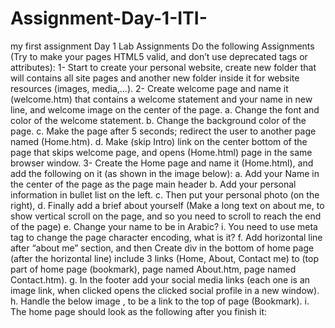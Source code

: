 # Assignment-Day-1-ITI-
my first assignment
Day 1 Lab Assignments
Do the following Assignments (Try to make your pages HTML5 valid, and don’t use deprecated tags or attributes):
1-	Start to create your personal website, create new folder that will contains all site pages and another new folder inside it for website resources (images, media,...).
2-	Create welcome page and name it (welcome.htm) that contains a welcome statement and your name in new line, and welcome image on the center of the page.
a.	Change the font and color of the welcome statement.
b.	Change the background color of the page.
c.	Make the page after 5 seconds; redirect the user to another page named (Home.htm).
d.	Make (skip Intro) link on the center bottom of the page that skips welcome page, and opens (Home.html) page in the same browser window.
3-	Create the Home page and name it (Home.html), and add the following on it (as shown in the image below):
a.	Add your Name in the center of the page as the page main header 
b.	Add your personal information in bullet list on the left. 
c.	Then put your personal photo (on the right), 
d.	Finally add a brief about yourself (Make a long text on about me, to show vertical scroll on the page, and so you need to scroll to reach the end of the page)
e.	Change your name to be in Arabic?
i.	You need to use meta tag to change the page character encoding, what is it?
f.	Add horizontal line after “about me” section, and then Create div in the bottom of home page (after the horizontal line) include 3 links (Home, About, Contact me) to (top part of home page (bookmark), page named About.htm, page named Contact.htm).
g.	In the footer add your social media links (each one is an image link, when clicked opens the clicked social profile in a new window).
h.	Handle the below image , to be a link to the top of page (Bookmark).
i.	The home page should look as the following after you finish it:
